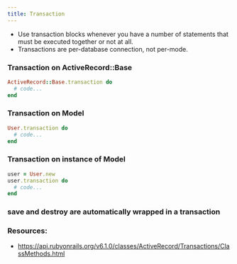```yaml
---
title: Transaction
---
```


- Use transaction blocks whenever you have a number of statements that must be executed together or not at all.
- Transactions are per-database connection, not per-mode.

### Transaction on ActiveRecord::Base
```rb
ActiveRecord::Base.transaction do
  # code...
end
```
### Transaction on Model
```rb
User.transaction do
  # code...
end
```

### Transaction on instance of Model
```rb
user = User.new
user.transaction do
  # code...
end
```

### save and destroy are automatically wrapped in a transaction

### Resources:
- https://api.rubyonrails.org/v6.1.0/classes/ActiveRecord/Transactions/ClassMethods.html